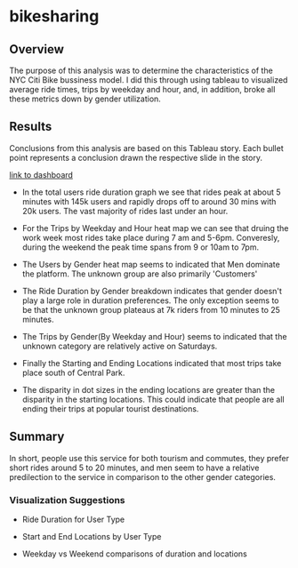 # bikesharing

## Overview

The purpose of this analysis was to determine the characteristics of the NYC Citi Bike bussiness model. 
I did this through using tableau to visualized average ride times, trips by weekday and hour, and, in addition, broke all these metrics down by gender utilization.    

## Results
Conclusions from this analysis are based on this Tableau story.
Each bullet point represents a conclusion drawn the respective slide in the story.

[link to dashboard](https://public.tableau.com/app/profile/jake.wellman/viz/Module14Challenge_16404314308270/NYCCitiBikeStory?publish=yes "link to dashboard")

- In the total users ride duration graph we see that rides peak at about 5 minutes with 145k users and rapidly drops off to around 30 mins with 20k users. The vast majority of rides last under an hour.

- For the Trips by Weekday and Hour heat map we can see that druing the work week most rides take place during 7 am and 5-6pm. Converesly, during the weekend the peak time spans from 9 or 10am to 7pm.

- The Users by Gender heat map seems to indicated that Men dominate the platform. The unknown group are also primarily 'Customers'

- The Ride Duration by Gender breakdown indicates that gender doesn't play a large role in duration preferences. The only exception seems to be that the unknown group plateaus at 7k riders from 10 minutes to 25 minutes.

- The Trips by Gender(By Weekday and Hour) seems to indicated that the unknown category are relatively active on Saturdays.

- Finally the Starting and Ending Locations indicated that most trips take place south of Central Park.
     
- The disparity in dot sizes in the ending locations are greater than the disparity in the starting locations. This could indicate that people are all ending their trips at popular tourist destinations.


## Summary

In short, people use this service for both tourism and commutes, they prefer short rides around 5 to 20 minutes, and men seem to have a relative predilection to the service in comparison to the other gender categories.

### Visualization Suggestions

- Ride Duration for User Type

- Start and End Locations by User Type

- Weekday vs Weekend comparisons of duration and locations

